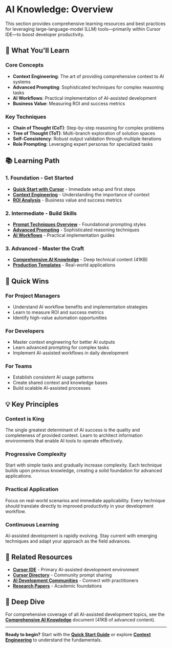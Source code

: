 # AI Knowledge: Overview

This section provides comprehensive learning resources and best practices for leveraging large-language-model (LLM) tools—primarily within Cursor IDE—to boost developer productivity.

## 🎯 What You'll Learn

### Core Concepts
- **Context Engineering**: The art of providing comprehensive context to AI systems
- **Advanced Prompting**: Sophisticated techniques for complex reasoning tasks
- **AI Workflows**: Practical implementation of AI-assisted development
- **Business Value**: Measuring ROI and success metrics

### Key Techniques
- **Chain of Thought (CoT)**: Step-by-step reasoning for complex problems
- **Tree of Thought (ToT)**: Multi-branch exploration of solution spaces
- **Self-Consistency**: Robust output validation through multiple iterations
- **Role Prompting**: Leveraging expert personas for specialized tasks

## 📚 Learning Path

### 1. **Foundation** - Get Started
- **[Quick Start with Cursor](quickstart_context_engineering.md)** - Immediate setup and first steps
- **[Context Engineering](context_engineering.md)** - Understanding the importance of context
- **[ROI Analysis](includes/roi_taxonomy.md)** - Business value and success metrics

### 2. **Intermediate** - Build Skills
- **[Prompt Techniques Overview](prompt_techniques_overview.md)** - Foundational prompting styles
- **[Advanced Prompting](advanced_prompting.md)** - Sophisticated reasoning techniques
- **[AI Workflows](ai_workflows/index.md)** - Practical implementation guides

### 3. **Advanced** - Master the Craft
- **[Comprehensive AI Knowledge](../AI_KNOWLEDGE.md)** - Deep technical content (41KB)
- **[Production Templates](../cdf_framework/templates/instructions/)** - Real-world applications

## 🚀 Quick Wins

### For Project Managers
- Understand AI workflow benefits and implementation strategies
- Learn to measure ROI and success metrics
- Identify high-value automation opportunities

### For Developers
- Master context engineering for better AI outputs
- Learn advanced prompting for complex tasks
- Implement AI-assisted workflows in daily development

### For Teams
- Establish consistent AI usage patterns
- Create shared context and knowledge bases
- Build scalable AI-assisted processes

## 💡 Key Principles

### Context is King
The single greatest determinant of AI success is the quality and completeness of provided context. Learn to architect information environments that enable AI tools to operate effectively.

### Progressive Complexity
Start with simple tasks and gradually increase complexity. Each technique builds upon previous knowledge, creating a solid foundation for advanced applications.

### Practical Application
Focus on real-world scenarios and immediate applicability. Every technique should translate directly to improved productivity in your development workflow.

### Continuous Learning
AI-assisted development is rapidly evolving. Stay current with emerging techniques and adapt your approach as the field advances.

## 🔗 Related Resources

- **[Cursor IDE](https://cursor.sh)** - Primary AI-assisted development environment
- **[Cursor Directory](https://cursor.directory)** - Community prompt sharing
- **[AI Development Communities](https://github.com/topics/ai-assisted-development)** - Connect with practitioners
- **[Research Papers](https://arxiv.org/search/?query=prompt+engineering)** - Academic foundations

## 📖 Deep Dive

For comprehensive coverage of all AI-assisted development topics, see the **[Comprehensive AI Knowledge](../AI_KNOWLEDGE.md)** document (41KB of advanced content).

---

**Ready to begin?** Start with the **[Quick Start Guide](quickstart_context_engineering.md)** or explore **[Context Engineering](context_engineering.md)** to understand the fundamentals.
